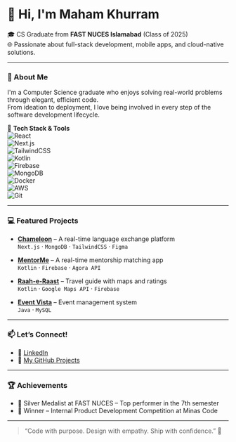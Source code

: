 # 👋 Hi, I'm Maham Khurram

🎓 CS Graduate from **FAST NUCES Islamabad** (Class of 2025)  
🌐 Passionate about full-stack development, mobile apps, and cloud-native solutions.

---

### 🚀 About Me

I'm a Computer Science graduate who enjoys solving real-world problems through elegant, efficient code.  
From ideation to deployment, I love being involved in every step of the software development lifecycle.

🔧 **Tech Stack & Tools**  
![React](https://img.shields.io/badge/-React-61DAFB?logo=react&logoColor=white&style=flat)  
![Next.js](https://img.shields.io/badge/-Next.js-000000?logo=next.js&logoColor=white&style=flat)  
![TailwindCSS](https://img.shields.io/badge/-TailwindCSS-38B2AC?logo=tailwind-css&logoColor=white&style=flat)  
![Kotlin](https://img.shields.io/badge/-Kotlin-7F52FF?logo=kotlin&logoColor=white&style=flat)  
![Firebase](https://img.shields.io/badge/-Firebase-FFCA28?logo=firebase&logoColor=black&style=flat)  
![MongoDB](https://img.shields.io/badge/-MongoDB-47A248?logo=mongodb&logoColor=white&style=flat)  
![Docker](https://img.shields.io/badge/-Docker-2496ED?logo=docker&logoColor=white&style=flat)  
![AWS](https://img.shields.io/badge/-AWS-232F3E?logo=amazon-aws&logoColor=white&style=flat)  
![Git](https://img.shields.io/badge/-Git-F05032?logo=git&logoColor=white&style=flat)

---

### 💻 Featured Projects

- [**Chameleon**](https://chameleon.apps.minascode.com/) – A real-time language exchange platform  
  `Next.js` · `MongoDB` · `TailwindCSS` · `Figma`

- [**MentorMe**](https://github.com/MahamKhurram2/MentorMe) – A real-time mentorship matching app  
  `Kotlin` · `Firebase` · `Agora API`

- [**Raah-e-Raast**](https://github.com/MahamKhurram2/Raah-e-Raast) – Travel guide with maps and ratings  
  `Kotlin` · `Google Maps API` · `Firebase`

- [**Event Vista**](https://github.com/MahamKhurram2/Event-Vista) – Event management system  
  `Java` · `MySQL`

---

### 📫 Let’s Connect!

- 💼 [LinkedIn](https://www.linkedin.com/in/maham-khurram-721305244/)
- 🧠 [My GitHub Projects](https://github.com/MahamKhurram2)

---

### 🏆 Achievements

- 🥈 Silver Medalist at FAST NUCES – Top performer in the 7th semester  
- 🏅 Winner – Internal Product Development Competition at Minas Code

---

> “Code with purpose. Design with empathy. Ship with confidence.” 🚢
